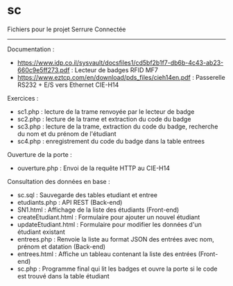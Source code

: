 # sc
Fichiers pour le projet Serrure Connectée
__________________________________________

Documentation :
- https://www.idp.co.il/sysvault/docsfiles1/cd5bf2b1f7-db6b-4c43-ab23-660c9e5ff273.pdf : Lecteur de badges RFID MF7
- https://www.eztcp.com/en/download/pds_files/cieh14en.pdf : Passerelle RS232 + E/S vers Ethernet CIE-H14

Exercices : 
- sc1.php : lecture de la trame renvoyée par le lecteur de badge
- sc2.php : lecture de la trame et extraction du code du badge
- sc3.php : lecture de la trame, extraction du code du badge, recherche du nom et du prénom de l'étudiant
- sc4.php : enregistrement du code du badge dans la table entrees

Ouverture de la porte : 
- ouverture.php : Envoi de la requête HTTP au CIE-H14

Consultation des données en base :
- sc.sql : Sauvegarde des tables etudiant et entree
- etudiants.php : API REST (Back-end)
- SN1.html : Affichage de la liste des étudiants (Front-end)
- createEtudiant.html : Formulaire pour ajouter un nouvel étudiant
- updateEtudiant.html : Formulaire pour modifier les données d'un étudiant existant
- entrees.php : Renvoie la liste au format JSON des entrées avec nom, prénom et datation (Back-end)
- entrees.html : Affiche un tableau contenant la liste des entrées (Front-end)
- sc.php : Programme final qui lit les badges et ouvre la porte si le code est trouvé dans la table étudiant
